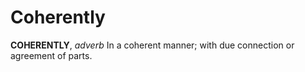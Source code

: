 # Coherently

**COHERENTLY**, _adverb_ In a coherent manner; with due connection or agreement of parts.